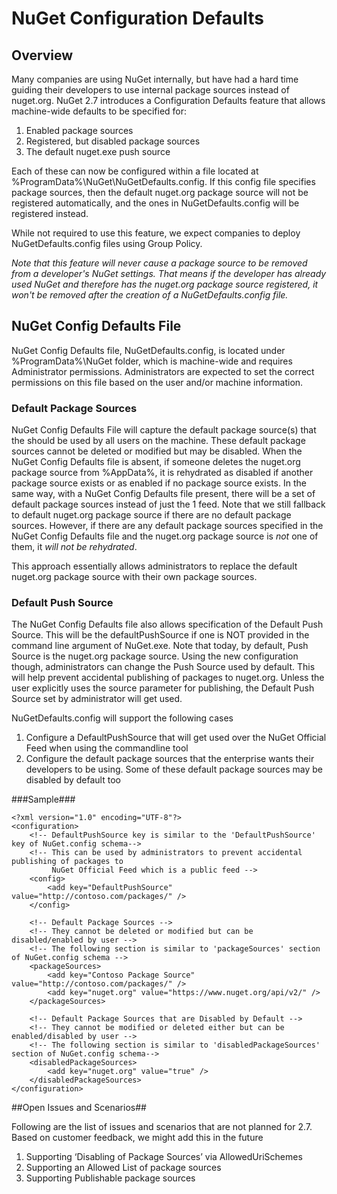 # NuGet Configuration Defaults

## Overview

Many companies are using NuGet internally, but have had a hard time guiding their developers to use internal package sources instead of nuget.org. NuGet 2.7 introduces a Configuration Defaults feature that allows machine-wide defaults to be specified for:

1. Enabled package sources
1. Registered, but disabled package sources
1. The default nuget.exe push source

Each of these can now be configured within a file located at %ProgramData%\NuGet\NuGetDefaults.config. If this config file specifies package sources, then the default nuget.org package source will not be registered automatically, and the ones in NuGetDefaults.config will be registered instead.

While not required to use this feature, we expect companies to deploy NuGetDefaults.config files using Group Policy.

*Note that this feature will never cause a package source to be removed from a developer's NuGet settings. That means if the developer has already used NuGet and therefore has the nuget.org package source registered, it won't be removed after the creation of a NuGetDefaults.config file.*

## NuGet Config Defaults File

NuGet Config Defaults file, NuGetDefaults.config, is located under %ProgramData%\NuGet folder, which is machine-wide and requires Administrator permissions. Administrators are expected to set the correct permissions on this file based on the user and/or machine information.

### Default Package Sources

NuGet Config Defaults File will capture the default package source(s) that the should be used by all users on the machine. These default package sources cannot be deleted or modified but may be disabled. When the NuGet Config Defaults file is absent, if someone deletes the nuget.org package source from %AppData%, it is rehydrated as disabled if another package source exists or as enabled if no package source exists. In the same way, with a NuGet Config Defaults file present, there will be a set of default package sources instead of just the 1 feed. Note that we still fallback to default nuget.org package source if there are no default package sources. However, if there are any default package sources specified in the NuGet Config Defaults file and the nuget.org package source is *not* one of them, it *will not be rehydrated*.

This approach essentially allows administrators to replace the default nuget.org package source with their own package sources.

### Default Push Source

The NuGet Config Defaults file also allows specification of the Default Push Source. This will be the defaultPushSource if one is NOT provided in the command line argument of NuGet.exe. Note that today, by default, Push Source is the nuget.org package source. Using the new configuration though, administrators can change the Push Source used by default. This will help prevent accidental publishing of packages to nuget.org. Unless the user explicitly uses the source parameter for publishing, the Default Push Source set by administrator will get used.

NuGetDefaults.config will support the following cases

1. Configure a DefaultPushSource that will get used over the NuGet Official Feed when using the commandline tool
2. Configure the default package sources that the enterprise wants their developers to be using.
   Some of these default package sources may be disabled by default too

###Sample###

	<?xml version="1.0" encoding="UTF-8"?>
	<configuration>
		<!-- DefaultPushSource key is similar to the 'DefaultPushSource' key of NuGet.config schema-->
		<!-- This can be used by administrators to prevent accidental publishing of packages to 
		     NuGet Official Feed which is a public feed -->
		<config>
			<add key="DefaultPushSource" value="http://contoso.com/packages/" />
		</config>
	
		<!-- Default Package Sources -->
		<!-- They cannot be deleted or modified but can be disabled/enabled by user -->
		<!-- The following section is similar to 'packageSources' section of NuGet.config schema -->
		<packageSources>
			<add key="Contoso Package Source" value="http://contoso.com/packages/" />
			<add key="nuget.org" value="https://www.nuget.org/api/v2/" />
		</packageSources>

		<!-- Default Package Sources that are Disabled by Default -->
		<!-- They cannot be modified or deleted either but can be enabled/disabled by user -->
		<!-- The following section is similar to 'disabledPackageSources' section of NuGet.config schema-->
		<disabledPackageSources>
			<add key="nuget.org" value="true" />
		</disabledPackageSources>
	</configuration>


##Open Issues and Scenarios##

Following are the list of issues and scenarios that are not planned for 2.7. Based on customer feedback, we might add this in the future

1. Supporting ‘Disabling of Package Sources’ via AllowedUriSchemes
1. Supporting an Allowed List of package sources
1. Supporting Publishable package sources
